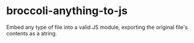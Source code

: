 # broccoli-anything-to-js
Embed any type of file into a valid JS module, exporting the original file's contents as a atring.
